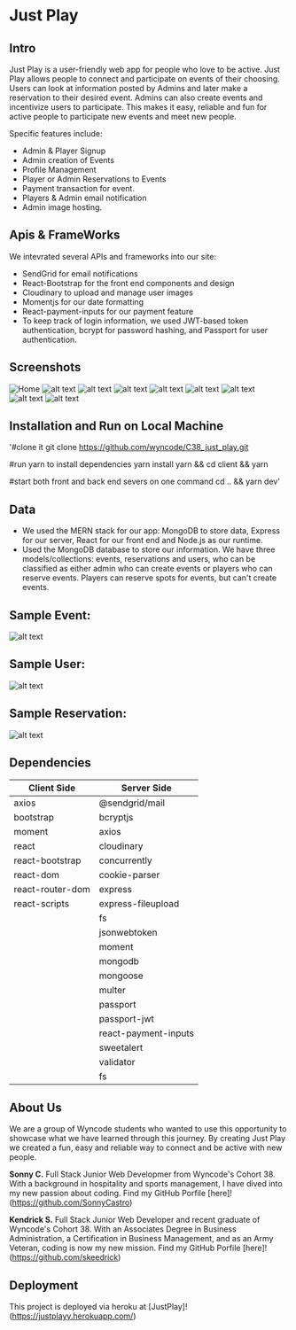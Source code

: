 # Just Play

## Intro

Just Play is a user-friendly web app for people who love to be active. Just Play allows people to connect and participate on events of their choosing. Users can look at information posted by Admins and later make a reservation to their desired event. Admins can also create events and incentivize users to participate. This makes it easy, reliable and fun for active people to participate new events and meet new people.

Specific features include: 

- Admin & Player Signup
- Admin creation of Events
- Profile Management 
- Player or Admin Reservations to Events
- Payment transaction for event.
- Players & Admin email notification 
- Admin image hosting.

## Apis & FrameWorks

We intevrated several APIs and frameworks into our site:

- SendGrid for email notifications
- React-Bootstrap for the front end components and design
- Cloudinary to upload and manage user images
- Momentjs for our date formatting
- React-payment-inputs for our payment feature
- To keep track of login information, we used JWT-based token authentication, bcrypt for password hashing, and Passport for user authentication.

## Screenshots

![Home]("./readme_assets/Home.jpg")
![alt text](Events.jpg)
![alt text](Create.jpg)
![alt text](Login.jpg)
![alt text](Reservation.jpg)
![alt text](Profile.jpg)
![alt text](Reset.jpg)
![alt text](Update.jpg)
![alt text](CreateU.jpg)

## Installation and Run on Local Machine 

'#clone it
git clone https://github.com/wyncode/C38_just_play.git

#run yarn to install dependencies
yarn install
yarn && cd client && yarn

#start both front and back end severs on one command
cd .. && yarn dev'

## Data
- We used the MERN stack for our app: MongoDB to store data, Express for our server, React for our front end and Node.js as our runtime.
- Used the MongoDB database to store our information. We have three models/collections: events, reservations and users, who can be classified as either admin who can create events or players who can reserve events. Players can reserve spots for events, but can't create events.

## Sample Event: 
![alt text](Eve.jpg)

## Sample User:
![alt text](User.jpg)

## Sample Reservation:
![alt text](Res.jpg)

## Dependencies
| Client Side | Server Side |
| --- | ----------- |
| axios | @sendgrid/mail |
| bootstrap | bcryptjs |
| moment | axios |
| react | cloudinary |
| react-bootstrap | concurrently |
| react-dom | cookie-parser |
| react-router-dom | express |
| react-scripts | express-fileupload |
|  | fs |
|  | jsonwebtoken |
|  | moment |
|  | mongodb |
|  | mongoose |
|  | multer |
|  | passport |
|  | passport-jwt |
|  | react-payment-inputs |
|  | sweetalert |
|  | validator |
|  | fs |

## About Us 
We are a group of Wyncode students who wanted to use this opportunity to showcase what we have learned through this journey. By creating Just Play we created a fun, easy and reliable way to connect and be active with new people.

**Sonny C.** Full Stack Junior Web Developmer from Wyncode's Cohort 38. With a background in hospitality and sports management, I have dived into my new passion about coding. Find my GitHub Porfile [here]!(https://github.com/SonnyCastro)  

**Kendrick S.** Full Stack Junior Web Developer and recent graduate of Wyncode's Cohort 38. With an Associates Degree in Business Administration, a Certification in Business Management, and as an Army Veteran, coding is now my new mission. Find my GitHub Porfile [here]!(https://github.com/skeedrick)

## Deployment 
This project is deployed via heroku at [JustPlay]!(https://justplayy.herokuapp.com/)

